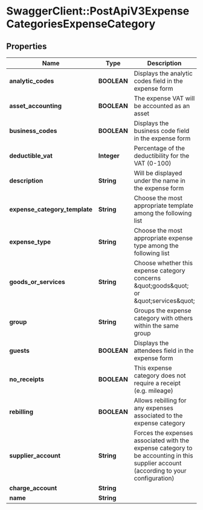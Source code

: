 # SwaggerClient::PostApiV3ExpenseCategoriesExpenseCategory

## Properties
Name | Type | Description | Notes
------------ | ------------- | ------------- | -------------
**analytic_codes** | **BOOLEAN** | Displays the analytic codes field in the expense form | [optional] 
**asset_accounting** | **BOOLEAN** | The expense VAT will be accounted as an asset | [optional] 
**business_codes** | **BOOLEAN** | Displays the business code field in the expense form | [optional] 
**deductible_vat** | **Integer** | Percentage of the deductibility for the VAT (0-100) | [optional] 
**description** | **String** | Will be displayed under the name in the expense form | [optional] 
**expense_category_template** | **String** | Choose the most appropriate template among the following list | [optional] 
**expense_type** | **String** | Choose the most appropriate expense type among the following list | [optional] 
**goods_or_services** | **String** | Choose whether this expense category concerns \&quot;goods\&quot; or \&quot;services\&quot; | [optional] 
**group** | **String** | Groups the expense category with others within the same group | [optional] 
**guests** | **BOOLEAN** | Displays the attendees field in the expense form | [optional] 
**no_receipts** | **BOOLEAN** | This expense category does not require a receipt (e.g. mileage) | [optional] 
**rebilling** | **BOOLEAN** | Allows rebilling for any expenses associated to the expense category | [optional] 
**supplier_account** | **String** | Forces the expenses associated with the expense category to be accounting in this supplier account (according to your configuration) | [optional] 
**charge_account** | **String** |  | 
**name** | **String** |  | 


